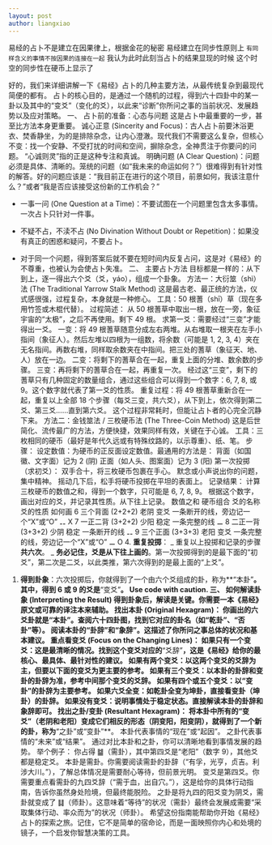 ```yaml
---
layout: post
author: liangxiao
---
```


易经的占卜不是建立在因果律上，根据金花的秘密
易经建立在同步性原则上 `有同样含义的事情不按因果的连接在一起`
我认为此时此刻当占卜的结果显现的时候
这个时空的同步性在硬币上显示了

好的，我们来详细讲解一下《易经》占卜的几种主要方法，从最传统复杂到最现代简便的都有。
占卜的核心目的，是通过一个随机的过程，得到六十四卦中的某一卦以及其中的“变爻”（变化的爻），以此来“诊断”你所问之事的当前状况、发展趋势以及应对策略。
一、 占卜前的准备：心态与问题
这是占卜中最重要的一步，甚至比方法本身更重要。
诚心正意 (Sincerity and Focus)：古人占卜前要沐浴更衣、焚香静坐，为的是排除杂念，让内心澄澈。现代我们不需要这么复杂，但核心不变：找一个安静、不受打扰的时间和空间，摒除杂念，全神贯注于你要问的问题。 “心诚则灵”指的正是这种专注和真诚。
明确问题 (A Clear Question)：问题必须是具体、清晰的。笼统的问题（如“我未来的命运如何？”）很难得到有针对性的解答。好的问题应该是：“我目前正在进行的这个项目，前景如何，我该注意什么？”或者“我是否应该接受这份新的工作机会？”

- 一事一问 (One Question at a Time)：不要试图在一个问题里包含太多事情。一次占卜只针对一件事。

- 不疑不占，不渎不占 (No Divination Without Doubt or Repetition)：如果没有真正的困惑和疑问，不要占卜。

- 对于同一个问题，得到答案后就不要在短时间内反复占问，这是对《易经》的不尊重，也被认为会使占卜失准。
  二、 主要占卜方法
  目标都是一样的：从下到上，逐一得出六个爻（爻，yáo），组成一个卦象。
  方法一：大衍筮（shì）法 (The Traditional Yarrow Stalk Method)
  这是最古老、最正统的方法，仪式感很强，过程复杂，本身就是一种修心。
  工具：50 根蓍（shī）草（现在多用竹签或木棍代替）。
  过程简述：
  从 50 根蓍草中取出一根，放在一旁，象征宇宙的“太极”，之后不再使用。剩下 49 根。
  求第一爻：需要经过“三变”才能得出一爻。
  一变：将 49 根蓍草随意分成左右两堆。从右堆取一根夹在左手小指间（象征人）。然后左堆以四根为一组数，将余数（可能是 1, 2, 3, 4）夹在无名指间。再数右堆，同样取余数夹在中指间。把三处的蓍草（象征天、地、人）放在一边。
  二变：将剩下的蓍草合在一起，重复上面的分堆、数余数的步骤。
  三变：再将剩下的蓍草合在一起，再重复一次。
  经过这“三变”，剩下的蓍草只有几种固定的数量组合，通过这些组合可以得到一个数字：6, 7, 8, 或 9。这个数字就代表了第一爻的性质。
  重复过程：将 49 根蓍草重新合在一起，重复以上全部 18 个步骤（每爻三变，共六爻），从下到上，依次得到第二爻、第三爻……直到第六爻。
  这个过程非常耗时，但能让占卜者的心完全沉静下来。
  方法二：金钱筮法 / 三枚硬币法 (The Three-Coin Method)
  这是后世简化、流传最广的方法，方便快捷，效果同样有效，关键在于心诚。
  工具：三枚相同的硬币（最好是年代久远或有特殊纹路的，以示尊重）、纸、笔。
  步骤：
  设定数值：为硬币的正反面设定数值。最通用的方法是：
  背面（如国徽、文字面）记为 2 (阴)
  正面（如人头、图案面）记为 3 (阳)
  第一次投掷（求初爻）：
  双手合十，将三枚硬币包裹在手心。
  默念或小声说出你的问题，集中精神。
  摇动几下后，松手将硬币投掷在平坦的表面上。
  记录结果：
  计算三枚硬币的数值之和，得到一个数字，只可能是 6, 7, 8, 9。
  根据这个数字，画出对应的爻，并记录其性质。从下往上记录。
  数值之和 硬币组合 爻的名称 爻的性质 如何画
  6 三个背面 (2+2+2) 老阴 变爻 一条断开的线，旁边记一个“X”或“O” ⚋ X
  7 一正二背 (3+2+2) 少阳 稳定 一条完整的线 ⚊
  8 二正一背 (3+3+2) 少阴 稳定 一条断开的线 ⚋
  9 三个正面 (3+3+3) 老阳 变爻 一条完整的线，旁边记一个“X”或“O” ⚊ O 4. **重复投掷**：
  _ 重复以上投掷和记录的步骤**共六次**。
  _ **务必记住，爻是从下往上画的**。第一次投掷得到的是最下面的“初爻”，第二次是二爻，以此类推，第六次得到的是最上面的“上爻”。

1.  **得到卦象**：六次投掷后，你就得到了一个由六个爻组成的卦，称为**“本卦”**。其中，得到 6 或 9 的爻是**“变爻”**。
    Use code with caution.
    三、 如何解读卦象 (Interpreting the Result)
    得到卦象后，解读是关键。你需要一本《易经》原文或可靠的译注本来辅助。
    找出本卦 (Original Hexagram)：
    你画出的六爻卦就是“本卦”。查阅六十四卦图，找到它对应的卦名（如“乾卦”、“否卦”等）。
    阅读本卦的“卦辞”和“象辞”。这描述了你所问之事总体的状况和基本建议。
    重点看变爻 (Focus on the Changing Lines)：
    如果只有一个变爻：这是最清晰的情况。找到这个变爻对应的**“爻辞”**，这是《易经》给你的最核心、最具体、最针对性的建议。
    如果有两个变爻：以这两个变爻的爻辞为主，但要以下面的变爻为更主要的参考。
    如果有三个变爻：以本卦的卦辞和变卦的卦辞为准，参考中间那个变爻的爻辞。
    如果有四个或五个变爻：以“变卦”的卦辞为主要参考。
    如果六爻全变：如乾卦全变为坤卦，直接看变卦（坤卦）的卦辞。
    如果没有变爻：说明事情处于稳定状态。直接解读本卦的卦辞和象辞即可。
    找出之卦/变卦 (Resultant Hexagram)：
    将本卦中所有的“变爻”（老阴和老阳）变成它们相反的形态（阴变阳，阳变阴），就得到了一个新的卦，称为**“之卦”或“变卦”**。
    本卦代表事情的“现在”或“起因”。
    之卦代表事情的“未来”或“结果”。
    通过对比本卦和之卦，你可以清晰地看到事情发展的趋势。
    举个例子：
    你占得 ䷄（需卦），其中第四爻是“老阳”（数字 9），其他爻都是稳定爻。
    本卦是需卦。你需要阅读需卦的卦辞（“有孚，光亨，贞吉。利涉大川。”），了解总体情况是需要耐心等待，但前景光明。
    变爻是第四爻。你需要重点看需卦的九四爻辞（“需于血，出自穴。”），这是给你的具体行动指南，告诉你虽然身处险境，但最终能脱险。
    之卦是将九四的阳爻变为阴爻，需卦就变成了 ䷆（师卦）。这意味着“等待”的状况（需卦）最终会发展成需要“采取集体行动、率众而为”的状况（师卦）。
    希望这份指南能帮助你开始《易经》占卜的探索之旅。记住，它不是简单的宿命论，而是一面映照你内心和处境的镜子，一个启发你智慧决策的工具。
